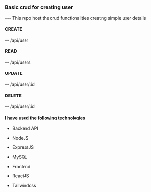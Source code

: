 ### Basic crud for creating user 

--- This repo host the crud functionalities creating simple user details

#### CREATE
 -- /api/user

#### READ 
 -- /api/users

#### UPDATE
 -- /api/user/:id

#### DELETE
 -- /api/user/:id

#### I have used the following technologies

- Backend API
 - NodeJS
  - ExpressJS
  - MySQL

- Frontend
 - ReactJS
 - Tailwindcss
